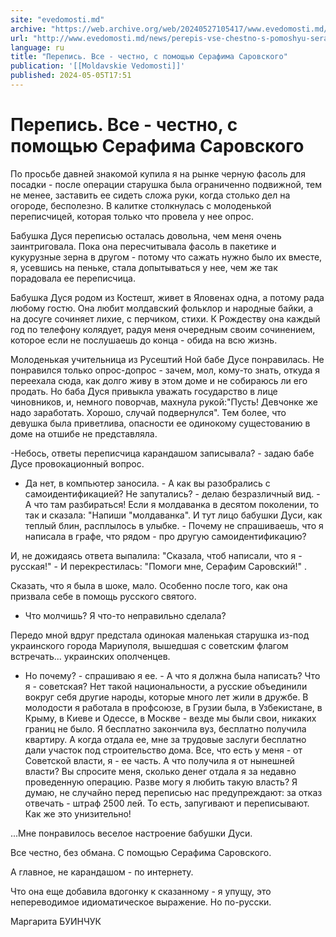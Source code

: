 ```yaml
---
site: "evedomosti.md"
archive: "https://web.archive.org/web/20240527105417/www.evedomosti.md/news/perepis-vse-chestno-s-pomoshyu-serafima-sarovskogo"
url: "http://www.evedomosti.md/news/perepis-vse-chestno-s-pomoshyu-serafima-sarovskogo"
language: ru
title: "Перепись. Все - честно, с помощью Серафима Саровского"
publication: '[[Moldavskie Vedomosti]]'
published: 2024-05-05T17:51
---
```


# Перепись. Все - честно, с помощью Серафима Саровского

По просьбе давней знакомой купила я на рынке черную фасоль для посадки - после операции старушка была ограниченно подвижной, тем не менее, заставить ее сидеть сложа руки, когда столько дел на огороде, бесполезно. В калитке столкнулась с молоденькой переписчицей, которая только что провела у нее опрос.

Бабушка Дуся переписью осталась довольна, чем меня очень заинтриговала. Пока она пересчитывала фасоль в пакетике и кукурузные зерна в другом - потому что сажать нужно было их вместе, я, усевшись на пеньке, стала допытываться у нее, чем же так порадовала ее переписчица.

Бабушка Дуся родом из Костешт, живет в Яловенах одна, а потому рада любому гостю. Она любит молдавский фольклор и народные байки, а на досуге сочиняет лихие, с перчиком, стихи. К Рождеству она каждый год по телефону колядует, радуя меня очередным своим сочинением, которое если не послушаешь до конца - обида на всю жизнь.

Молоденькая учительница из Русештий Ной бабе Дусе понравилась. Не понравился только опрос-допрос - зачем, мол, кому-то знать, откуда я переехала сюда, как долго живу в этом доме и не собираюсь ли его продать. Но баба Дуся привыкла уважать государство в лице чиновников, и, немного поворчав, махнула рукой:"Пусть! Девчонке же надо заработать. Хорошо, случай подвернулся". Тем более, что девушка была приветлива, опасности ее одинокому сущестованию в доме на отшибе не представляла.

-Небось, ответы переписчица карандашом записывала? - задаю бабе Дусе провокационный вопрос.

- Да нет, в компьютер заносила. - А как вы разобрались с самоидентификацией? Не запутались? - делаю безразличный вид. - А что там разбираться! Если я молдаванка в десятом поколении, то так и сказала: "Напиши "молдаванка". И тут лицо бабушки Дуси, как теплый блин, расплылось в улыбке. - Почему не спрашиваешь, что я написала в графе, что рядом - про другую самоидентификацию?

И, не дожидаясь ответа выпалила: "Сказала, чтоб написали, что я - русская!" - И перекрестилась: "Помоги мне, Серафим Саровский!" .

Сказать, что я была в шоке, мало. Особенно после того, как она призвала себе в помощь русского святого.

- Что молчишь? Я что-то неправильно сделала?

Передо мной вдруг предстала одинокая маленькая старушка из-под украинского города Мариуполя, вышедшая с советским флагом встречать... украинских ополченцев.

- Но почему? - спрашиваю я ее. - А что я должна была написать? Что я - советская? Нет такой национальности, а русские объединили вокруг себя другие народы, которые много лет жили в дружбе. В молодости я работала в профсоюзе, в Грузии была, в Узбекистане, в Крыму, в Киеве и Одессе, в Москве - везде мы были свои, никаких границ не было. Я бесплатно закончила вуз, бесплатно получила квартиру. А когда отдала ее, мне за трудовые заслуги бесплатно дали участок под строительство дома. Все, что есть у меня - от Советской власти, я - ее часть. А что получила я от нынешней власти? Вы спросите меня, сколько денег отдала я за недавно проведенную операцию. Разве могу я любить такую власть? Я думаю, не случайно перед переписью нас предупреждают: за отказ отвечать - штраф 2500 лей. То есть, запугивают и переписывают. Как же это унизительно!

...Мне понравилось веселое настроение бабушки Дуси.

Все честно, без обмана. С помощью Серафима Саровского.

А главное, не карандашом - по интернету.

Что она еще добавила вдогонку к сказанному - я упущу, это непереводимое идиоматическое выражение. Но по-русски.

Маргарита БУИНЧУК